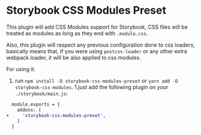 # Storybook CSS Modules Preset
This plugin will add CSS Modules support for Storybook, CSS files will be treated
as modules as long as they end with `.module.css`.

Also, this plugin will respect any previous configuration done to css loaders,
basically means that, if you were using `postcss-loader` or any other extra
webpack loader, it will be also applied to css modules.

For using it:
1. run `npm install -D storybook-css-modules-preset` or `yarn add -D storybook-css-modules`.
1.just add the following plugin on your `./storybook/main.js`:

```diff
  module.exports = {
    addons: [
+     'storybook-css-modules-preset',
    ]
  }

```